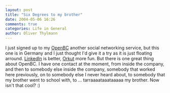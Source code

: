 ```yaml
---
layout: post
title: "Six Degrees to my brother"
date: 2004-05-06 16:26
comments: true
categories: Life in General
author: Oliver Thylmann
---
```



I just signed up to my [OpenBC](http://www.openbc.de/) another social networking service, but this one is in Germany and I just thought I'd give it a try as it is just floating arround. [LinkedIn](http://www.linkedin.com/) is better, [Orkut](http://www.orkut.com/) more fun. But there is one great thing about OpenBC. I have one contact at the moment, from inside the company, and then to somebody else inside the company, somebody that worked here previously, on to somebody else I never heard about, to somebody that my brother went to school with, to ... tarraaaataaataaaaa my brother. Now isn't that cool? :)

